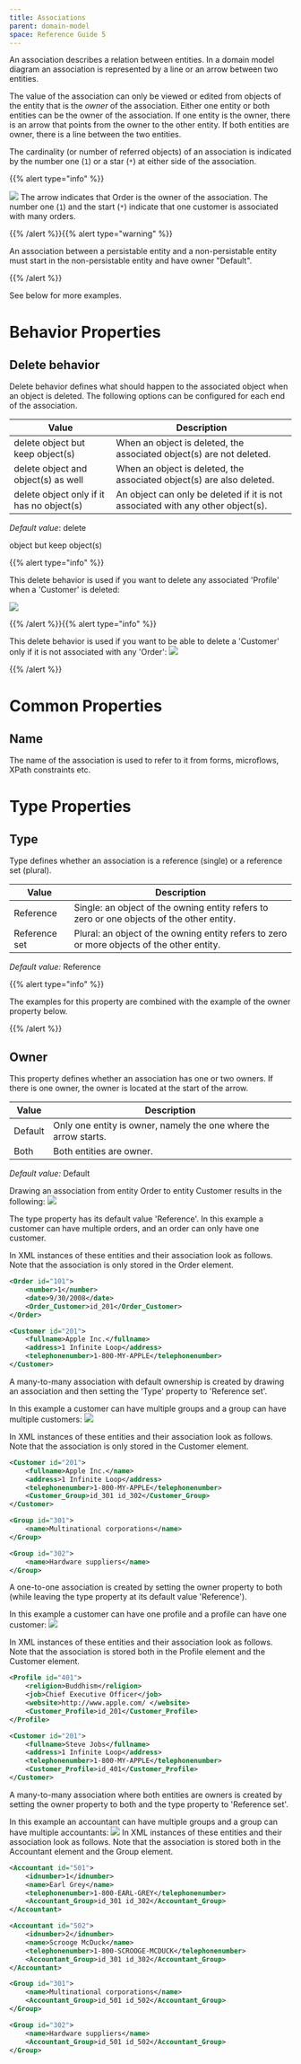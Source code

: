 ```yaml
---
title: Associations
parent: domain-model
space: Reference Guide 5
---
```


An association describes a relation between entities. In a domain model diagram an association is represented by a line or an arrow between two entities.

The value of the association can only be viewed or edited from objects of the entity that is the _owner_ of the association. Either one entity or both entities can be the owner of the association. If one entity is the owner, there is an arrow that points from the owner to the other entity. If both entities are owner, there is a line between the two entities.

The cardinality (or number of referred objects) of an association is indicated by the number one (`1`) or a star (`*`) at either side of the association.

{{% alert type="info" %}}

![](attachments/819203/918217.png) The arrow indicates that Order is the owner of the association. The number one (`1`) and the start (`*`) indicate that one customer is associated with many orders.

{{% /alert %}}{{% alert type="warning" %}}

An association between a persistable entity and a non-persistable entity must start in the non-persistable entity and have owner "Default".

{{% /alert %}}

See below for more examples.

# Behavior Properties

## Delete behavior

Delete behavior defines what should happen to the associated object when an object is deleted. The following options can be configured for each end of the association.

Value                                                                             | Description
--------------------------------------------------------------------------------- | -------------------------------------------------------------------------------
delete <name of entity> object but keep <name of other entity> object(s)          | When an object is deleted, the associated object(s) are not deleted.
delete <name of entity> object and <name of other entity> object(s) as well       | When an object is deleted, the associated object(s) are also deleted.
delete <name of entity> object only if it has no <name of other entity> object(s) | An object can only be deleted if it is not associated with any other object(s).

_Default value_: delete

<name of="" entity=""> object but keep <name of="" other="" entity=""> object(s)</name></name>

{{% alert type="info" %}}

This delete behavior is used if you want to delete any associated 'Profile' when a 'Customer' is deleted:

![](attachments/819203/918143.png)

{{% /alert %}}{{% alert type="info" %}}

This delete behavior is used if you want to be able to delete a 'Customer' only if it is not associated with any 'Order': ![](attachments/819203/918146.png)

{{% /alert %}}

# Common Properties

## Name

The name of the association is used to refer to it from forms, microflows, XPath constraints etc.

# Type Properties

## Type

Type defines whether an association is a reference (single) or a reference set (plural).

Value         | Description
------------- | ------------------------------------------------------------------------------------------
Reference     | Single: an object of the owning entity refers to zero or one objects of the other entity.
Reference set | Plural: an object of the owning entity refers to zero or more objects of the other entity.

_Default value:_ Reference

{{% alert type="info" %}}

The examples for this property are combined with the example of the owner property below.

{{% /alert %}}

## Owner

This property defines whether an association has one or two owners. If there is one owner, the owner is located at the start of the arrow.

Value   | Description
------- | ----------------------------------------------------------------
Default | Only one entity is owner, namely the one where the arrow starts.
Both    | Both entities are owner.

_Default value:_ Default

Drawing an association from entity Order to entity Customer results in the following: ![](attachments/819203/918217.png)

The type property has its default value 'Reference'. In this example a customer can have multiple orders, and an order can only have one customer.

In XML instances of these entities and their association look as follows. Note that the association is only stored in the Order element.

```xml
<Order id="101">
    <number>1</number>
    <date>9/30/2008</date>
    <Order_Customer>id_201</Order_Customer>
</Order>

<Customer id="201">
    <fullname>Apple Inc.</fullname>
    <address>1 Infinite Loop</address>
    <telephonenumber>1-800-MY-APPLE</telephonenumber>
</Customer>
```

A many-to-many association with default ownership is created by drawing an association and then setting the 'Type' property to 'Reference set'.

In this example a customer can have multiple groups and a group can have multiple customers: ![](attachments/819203/918127.png)

In XML instances of these entities and their association look as follows. Note that the association is only stored in the Customer element.

```xml
<Customer id="201">
    <fullname>Apple Inc.</name>
    <address>1 Infinite Loop</address>
    <telephonenumber>1-800-MY-APPLE</telephonenumber>
    <Customer_Group>id_301 id_302</Customer_Group>
</Customer>

<Group id="301">
    <name>Multinational corporations</name>
</Group>

<Group id="302">
    <name>Hardware suppliers</name>
</Group>
```

A one-to-one association is created by setting the owner property to both (while leaving the type property at its default value 'Reference').

In this example a customer can have one profile and a profile can have one customer: ![](attachments/819203/918128.png)

In XML instances of these entities and their association look as follows. Note that the association is stored both in the Profile element and the Customer element.

```xml
<Profile id="401">
    <religion>Buddhism</religion>
    <job>Chief Executive Officer</job>
    <website>http://www.apple.com/ </website>
    <Customer_Profile>id_201</Customer_Profile>
</Profile>

<Customer id="201">
    <fullname>Steve Jobs</fullname>
    <address>1 Infinite Loop</address>
    <telephonenumber>1-800-MY-APPLE</telephonenumber>
    <Customer_Profile>id_401</Customer_Profile>
</Customer>
```

A many-to-many association where both entities are owners is created by setting the owner property to both and the type property to 'Reference set'.

In this example an accountant can have multiple groups and a group can have multiple accountants: ![](attachments/819203/918125.png) In XML instances of these entities and their association look as follows. Note that the association is stored both in the Accountant element and the Group element.

```xml
<Accountant id="501">
    <idnumber>1</idnumber>
    <name>Earl Grey</name>
    <telephonenumber>1-800-EARL-GREY</telephonenumber>
    <Accountant_Group>id_301 id_302</Accountant_Group>
</Accountant>

<Accountant id="502">
    <idnumber>2</idnumber>
    <name>Scrooge McDuck</name>
    <telephonenumber>1-800-SCROOGE-MCDUCK</telephonenumber>
    <Accountant_Group>id_301 id_302</Accountant_Group>
</Accountant>

<Group id="301">
    <name>Multinational corporations</name>
    <Accountant_Group>id_501 id_502</Accountant_Group>
</Group>

<Group id="302">
    <name>Hardware suppliers</name>
    <Accountant_Group>id_501 id_502</Accountant_Group>
</Group>
```
